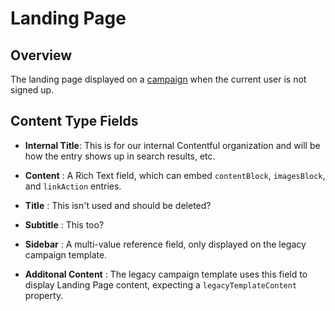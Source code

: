 # Landing Page

## Overview

The landing page displayed on a [campaign](development/content-types/campaign.md) when the current user is not signed up.

## Content Type Fields

- **Internal Title**: This is for our internal Contentful organization and will be how the entry shows up in search results, etc.

- **Content** : A Rich Text field, which can embed `contentBlock`, `imagesBlock`, and `linkAction` entries.

- **Title** : This isn't used and should be deleted?

- **Subtitle** : This too?

- **Sidebar** : A multi-value reference field, only displayed on the legacy campaign template.

- **Additonal Content** : The legacy campaign template uses this field to display Landing Page content, expecting a `legacyTemplateContent` property.
